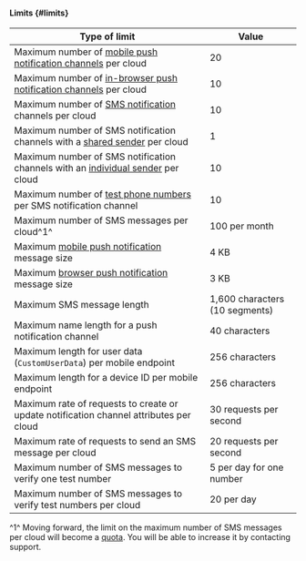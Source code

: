 #### Limits {#limits}

**Type of limit** | **Value**
----- | -----
Maximum number of [mobile push notification channels](../notifications/concepts/push.md#mobile-channel) per cloud | 20
Maximum number of [in-browser push notification channels](../notifications/concepts/browser.md) per cloud | 10
Maximum number of [SMS notification](../notifications/concepts/sms.md) channels per cloud | 10
Maximum number of SMS notification channels with a [shared sender](../notifications/concepts/sms.md#common-sender) per cloud | 1
Maximum number of SMS notification channels with an [individual sender](../notifications/concepts/sms.md#individual-sender) per cloud | 10
Maximum number of [test phone numbers](../notifications/concepts/sms.md#sandbox) per SMS notification channel | 10
Maximum number of SMS messages per cloud^1^ | 100 per month
Maximum [mobile push notification](../notifications/concepts/push.md) message size | 4 KB
Maximum [browser push notification](../notifications/concepts/browser.md) message size | 3 KB
Maximum SMS message length | 1,600 characters (10 segments)
Maximum name length for a push notification channel | 40 characters
Maximum length for user data (`CustomUserData`) per mobile endpoint | 256 characters
Maximum length for a device ID per mobile endpoint | 256 characters
Maximum rate of requests to create or update notification channel attributes per cloud | 30 requests per second
Maximum rate of requests to send an SMS message per cloud | 20 requests per second
Maximum number of SMS messages to verify one test number | 5 per day for one number
Maximum number of SMS messages to verify test numbers per cloud | 20 per day

^1^ Moving forward, the limit on the maximum number of SMS messages per cloud will become a [quota](#quotas). You will be able to increase it by contacting support.